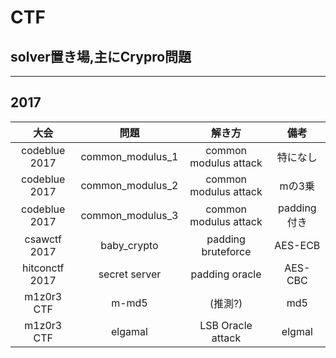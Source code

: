 # CTF
## solver置き場,主にCrypro問題
---
## 2017
|大会|  問題  |  解き方 |   備考  |
|:---:| :--------: | :--------:| :------: |
| codeblue 2017|  common_modulus_1 |  common modulus attack  |特になし|
| codeblue 2017|  common_modulus_2 |  common modulus attack  |mの3乗|
| codeblue 2017|  common_modulus_3 |  common modulus attack  |padding付き|
| csawctf 2017 |  baby_crypto      |  padding bruteforce     |AES-ECB|
| hitconctf 2017 |  secret server  |  padding oracle         |AES-CBC|
| m1z0r3 CTF   |  m-md5            |  (推測?)                |md5|
| m1z0r3 CTF   |  elgamal          |  LSB Oracle attack      |elgmal|

